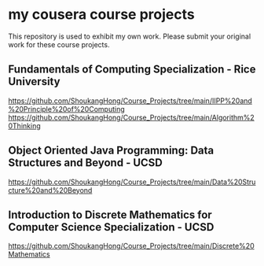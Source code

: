 # my cousera course projects
This repository is used to exhibit my own work. Please submit your original work for these course projects.

## Fundamentals of Computing Specialization - Rice University
https://github.com/ShoukangHong/Course_Projects/tree/main/IIPP%20and%20Principle%20of%20Computing
https://github.com/ShoukangHong/Course_Projects/tree/main/Algorithm%20Thinking

## Object Oriented Java Programming: Data Structures and Beyond - UCSD
https://github.com/ShoukangHong/Course_Projects/tree/main/Data%20Structure%20and%20Beyond

## Introduction to Discrete Mathematics for Computer Science Specialization - UCSD
https://github.com/ShoukangHong/Course_Projects/tree/main/Discrete%20Mathematics
